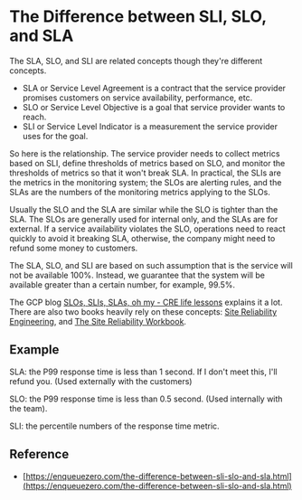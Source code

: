 # The Difference between SLI, SLO, and SLA

The SLA, SLO, and SLI are related concepts though they're different concepts.

* SLA or Service Level Agreement is a contract that the service provider promises customers on service availability, performance, etc.
* SLO or Service Level Objective is a goal that service provider wants to reach.
* SLI or Service Level Indicator is a measurement the service provider uses for the goal.

So here is the relationship. The service provider needs to collect metrics based on SLI, define thresholds of metrics based on SLO, and monitor the thresholds of metrics so that it won't break SLA. In practical, the SLIs are the metrics in the monitoring system; the SLOs are alerting rules, and the SLAs are the numbers of the monitoring metrics applying to the SLOs.

Usually the SLO and the SLA are similar while the SLO is tighter than the SLA. The SLOs are generally used for internal only, and the SLAs are for external. If a service availability violates the SLO, operations need to react quickly to avoid it breaking SLA, otherwise, the company might need to refund some money to customers.

The SLA, SLO, and SLI are based on such assumption that is the service will not be available 100%. Instead, we guarantee that the system will be available greater than a certain number, for example, 99.5%.

The GCP blog [SLOs, SLIs, SLAs, oh my - CRE life lessons](https://cloudplatform.googleblog.com/2017/01/availability-part-deux--CRE-life-lessons.html) explains it a lot. There are also two books heavily rely on these concepts: [Site Reliability Engineering](https://landing.google.com/sre/book.html), and [The Site Reliability Workbook](https://landing.google.com/sre/book.html).

## Example

SLA: the P99 response time is less than 1 second. If I don't meet this, I'll refund you. \(Used externally with the customers\)

SLO: the P99 response time is less than 0.5 second. \(Used internally with the team\).

SLI: the percentile numbers of the response time metric.

## Reference

* [https://enqueuezero.com/the-difference-between-sli-slo-and-sla.html](https://enqueuezero.com/the-difference-between-sli-slo-and-sla.html)

